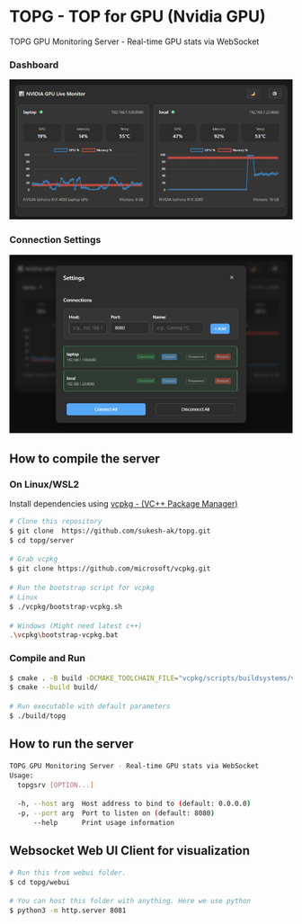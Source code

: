 # TOPG - TOP for GPU (Nvidia GPU)
TOPG GPU Monitoring Server - Real-time GPU stats via WebSocket  

### Dashboard  
![alt text](assets/webui-dash.png)

### Connection Settings  
![alt text](assets/webui-settings.png)


## How to compile the server

### On Linux/WSL2
Install dependencies using [vcpkg - (VC++ Package Manager)](https://vcpkg.io/en/index.html) 

```bash
# Clone this repository 
$ git clone  https://github.com/sukesh-ak/topg.git
$ cd topg/server

# Grab vcpkg
$ git clone https://github.com/microsoft/vcpkg.git

# Run the bootstrap script for vcpkg
# Linux
$ ./vcpkg/bootstrap-vcpkg.sh  

# Windows (Might need latest c++)
.\vcpkg\bootstrap-vcpkg.bat   
```

### Compile and Run
```bash
$ cmake . -B build -DCMAKE_TOOLCHAIN_FILE="vcpkg/scripts/buildsystems/vcpkg.cmake"
$ cmake --build build/

# Run executable with default parameters
$ ./build/topg 
```

## How to run the server
```bash
TOPG GPU Monitoring Server - Real-time GPU stats via WebSocket
Usage:
  topgsrv [OPTION...]

  -h, --host arg  Host address to bind to (default: 0.0.0.0)
  -p, --port arg  Port to listen on (default: 8080)
      --help      Print usage information
```

## Websocket Web UI Client for visualization
```bash
# Run this from webui folder. 
$ cd topg/webui

# You can host this folder with anything. Here we use python
$ python3 -m http.server 8081
```
